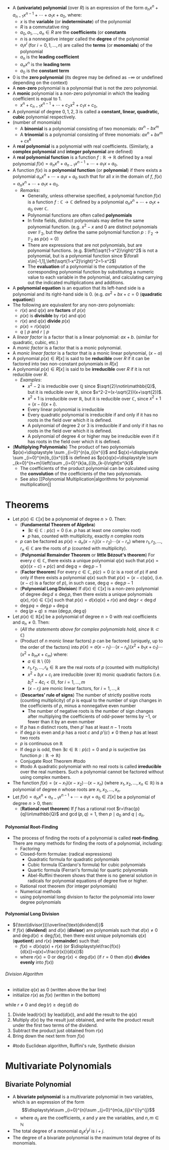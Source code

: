 - A **(univariate) polynomial** (over $R$) is an expression of the form $a_{n}x^{n}+a_{n-1}x^{n-1}+\cdots +a_{1}x+a_{0}$, where:
	- $x$ is the **variable** (or **indeterminate**) of the polynomial
	- $R$ is a commutative ring
	- $a_0,a_1,\dots,a_n \in R$ are the **coefficients** (or **constants**
	- $n$ is a nonnegative integer called the **degree** of the polynomial
	- $a_ix^i$ (for $i=0,1,\dots,n$) are called the **terms** (or **monomials**) of the polynomial
	- $a_n$ is the **leading coefficient**
	- $a_nx^n$ is the **leading term**
	- $a_0$ is the **constant term**
- $0$ is the **zero polynomial** (its degree may be defined as $-\infty$ or undefined depending on the context)
- A **non-zero** polynomial is a polynomial that is not the zero polynomial. 
- A **monic** polynomial is a non-zero polynomial in which the leading coefficient is equal to 1.
	- $\displaystyle  x^{n}+c_{n-1}x^{n-1}+\cdots +c_{2}x^{2}+c_{1}x+c_{0},$
- A polynomial of degree $0,1,2,3$ is called a **constant, linear, quadratic, cubic** polynomial respectively.
- (number of monomials) 
	- A **binomial** is a polynomial consisting of two monomials: $ax^{n}-bx^{m}$
	- A **trinomial** is a polynomial consisting of three monomials: $ax^{n}+bx^{m}+cx^{k}$
- A **real polynomial** is a polynomial with real coefficients. (Similarly, a **complex polynomial** and **integer polynomial** are defined)
- A **real polynomial function** is a function $f:\mathbb{R}\to \mathbb{R}$ defined by a real polynomial $f(x)=a_{n}x^{n}+a_{n-1}x^{n-1}+\cdots +a_{1}x+a_{0}$.
- A function $f(x)$ is a **polynomial function** (or **polynomial**) if there exists a polynomial $a_nx^n+\cdots +a_1x+a_0$ such that for all $x$ in the domain of $f$, $f(x)=a_nx^n+\cdots +a_1x+a_0$.
	- _Remarks_: 
		- Generally, unless otherwise specified, a polynomial function $f(x)$ is a function $f:\mathbb{C}\to \mathbb{C}$ defined by a polynomial $a_nx^n+\cdots +a_1x+a_0$ over $\mathbb{C}$. 
		- Polynomial functions are often called **polynomials**
		- In finite fields, distinct polynomials may define the same polynomial function. (e.g. $x^2-x$ and $0$ are distinct polynomials over $\mathbb{F}_2$, but they define the same polynomial function $p:\mathbb{F}_2\to \mathbb{F}_2$ as $p(x)=0$)  
		- There are expressions that are not polynomials, but are polynomial functions. (e.g. $\left(\sqrt{1-x^2}\right)^2$ is not a polynomial, but is a polynomial function since $\forall x\in[-1,1],\left(\sqrt{1-x^2}\right)^2=1-x^2$)
		- The **evaluation** of a polynomial is the computation of the corresponding polynomial function by substituting a numeric value to each variable in the polynomial, and calculating carrying out the indicated multiplications and additions.
- A **polynomial equation** is an equation that its left-hand side is a polynomial and its right-hand side is $0$. (e.g. $ax^2+bx+c=0$ (**quadratic equation**))
- The following are equivalent for any non-zero polynomials:
	- $r(x)$ and $q(x)$ are **factors** of $p(x)$
	- $p(x)$ is **divisible** by $r(x)$ and $q(x)$
	- $r(x)$ and $q(x)$ **divide** $p(x)$
	- $p(x)=r(x)q(x)$
	- $q\mid{p}$ and $r\mid{p}$
- A _linear factor_ is a factor that is a linear polynomial: $ax+b$. (similar for quadratic, cubic, etc.)
- A _monic factor_ is a factor that is a monic polynomial.
- A _monic linear factor_ is a factor that is a monic linear polynomial, $(x-\alpha)$
- A polynomial $p(x)\in R [x]$ is said to be **reducible** over $R$ if it can be factored into two non-constant polynomials in $R[x]$
- A polynomial $p(x)\in R [x]$ is said to be **irreducible** over $R$ if it is not reducible over $R$.
	- _Examples_: 
		- $x^2-2$ is irreducible over $\mathbb{Q}$ since $\sqrt{2}\notin\mathbb{Q}$, but it is reducible over $\mathbb{R}$, since $x^2-2=(x-\sqrt{2})(x+\sqrt{2})$. 
		- $x^2+1$ is irreducible over $\mathbb{R}$, but it is reducible over $\mathbb{C}$, since $x^2+1=(x-i)(x+i)$. 
		- Every linear polynomial is irreducible
		- Every quadratic polynomial is irreducible if and only if it has no roots in the field over which it is defined.
		- A polynomial of degree 2 or 3 is irreducible if and only if it has no roots in the field over which it is defined.
		- A polynomial of degree 4 or higher may be irreducible even if it has roots in the field over which it is defined.
- (**Multiplying Polynomials**) The product of two polynomials $p(x)=\displaystyle \sum _{i=0}^{n}a_{i}x^{i}$ and $q(x)=\displaystyle \sum _{i=0}^{m}b_{i}x^{i}$ is defined as $p(x)q(x)=\displaystyle \sum _{k=0}^{n+m}\left(\sum _{i=0}^{k}a_{i}b_{k-i}\right)x^{k}$
	- The coefficients of the product polynomial can be calculated using the **convolution** of the coefficients of the two polynomials.
	- See also [[Polynomial Multiplication|algorithms for polynomial multiplication]]  

# Theorems

- Let $p(x)\in \mathbb{C}[x]$ be a polynomial of degree $n>0$. Then:
	- (**Fundamental Theorem of Algebra**) 
		- $\exists c\in{\mathbb{C}}:p(c)=0$ (i.e. $p$ has at least one complex root)
		- $p$ has, counted with multiplicity, exactly $n$ complex roots
	- $p$ can be factored as $p(x)=a_{n}(x-r_{1})(x-r_{2})\cdots(x-r_{n})$ where $r_{1},r_{2},\dots,r_{n}\in\mathbb{C}$ are the roots of $p$ (counted with multiplicity).
	- (**Polynomial Remainder Theorem** or **little Bézout's theorem**) For every $c\in{\mathbb{C}}$, there exists a unique polynomial $q(x)$ such that $p(x)=q(x)(x-c)+p(c)$ and $\deg{q}=\deg{p}-1$
	- (**Factor theorem**) For every $c\in{\mathbb{C}}$, $p(c)=0$ ($c$ is a root of $p$) if and only if there exists a polynomial $q(x)$ such that $p(x)=(x-c)q(x)$, (i.e. $(x-c)$ is a factor of $p$), in such case, $\deg{q}=\deg{p}-1$
	- (**Polynomial Long Division**) If $d(x)\in\mathbb{C}[x]$ is a non-zero polynomial of degree $\deg{d}\leq\deg{p}$, then there exists a unique polynomials $q(x),r(x)\in\mathbb{C}[x]$ such that $p(x)=d(x)q(x)+r(x)$ and $\deg{r}<\deg{d}$
	- $\deg{pq}=\deg{p}+\deg{q}$ 
	- $\deg{(p+q)}\leq \max\{ {\deg{p},\deg{q}} \}$
- Let $p(x)\in \mathbb{R}[x]$ be a polynomial of degree $n>0$ with real coefficients and $a_{n}\neq 0$. Then:
	- (_All the statements above for complex polynomials hold, since $\mathbb{R}\subset\mathbb{C}$_)
	- (Product of $n$ monic linear factors) $p$ can be factored (uniquely, up to the order of the factors) into $p(x)=a(x-r_{1})\cdots(x-r_{k})(x^{2}+b_{1}x+c_{1})\cdots(x^{2}+b_{m}x+c_{m})$ where:
		- $a\in\mathbb{R}\setminus\{0\}$
		- $r_{1},r_{2},\dots,r_{k}\in\mathbb{R}$ are the real roots of $p$ (counted with multiplicity)
		- $x^{2}+b_{i}x+c_{i}$ are irreducible (over $\mathbb{R}$) monic quadratic factors (i.e. $b_{i}^2-4c_{i}<0$), for $i=1,\dots,m$
		- $(x-r_i)$ are monic linear factors, for $i=1,\dots,k$
	- (**Descartes' rule of signs**) The number of strictly positive roots (counting multiplicity) of $p$ is equal to the number of sign changes in the coefficients of $p$, minus a nonnegative even number
		- The number of negative roots is the number of sign changes after multiplying the coefficients of odd-power terms by $−1$, or fewer than it by an even number
	- If $p$ has $n$ distinct roots, then $p'$ has at least $n-1$ roots
	- if $\deg p$ is even and $p$ has a root $c$ and $p'(c)\neq 0$ then $p$ has at least two roots
	- $p$ is continuous on $\mathbb{R}$
	- If $\deg{p}$ is odd, then $\exists c\in{\mathbb{R}}:p(c)=0$ and $p$ is surjective (as function $p:\mathbb{R}\to\mathbb{R}$) 
	- Conjugate Root Theorem #todo
	- #todo  A quadratic polynomial with no real roots is called **irreducible** over the real numbers. Such a polynomial cannot be factored without using complex numbers.
-  The function $f(x)=(x-x_1)(x-x_2)\cdots(x-x_n)$ (where $x_1,x_2,\dots,x_n\in\mathbb{R}$) is a polynomial of degree $n$ whose roots are $x_1,x_2,\dots,x_n$.
- Let $f(x)=a_{n}x^{n}+a_{n-1}x^{n-1}+\cdots +a_{1}x+a_{0}\in\mathbb{Z}[x]$ be a polynomial of degree $n>0$, then:
	- (**Rational root theorem**) If $f$ has a rational root $r=\frac{p}{q}\in\mathbb{Q}$ and $\gcd(p,q)=1$, then $p\mid{a_{0}}$ and $q\mid{a_{n}}$.

#### Polynomial Root-Finding

- The process of finding the roots of a polynomial is called **root-finding**. There are many methods for finding the roots of a polynomial, including:
	- Factoring
	- Closed-form formulae: (radical expressions)
		- Quadratic formula for quadratic polynomials
		- Cubic formula (Cardano's formula) for cubic polynomials
		- Quartic formula (Ferrari's formula) for quartic polynomials
		- Abel-Ruffini theorem shows that there is no general solution in radicals for polynomial equations of degree five or higher.
	- Rational root theorem (for integer polynomials)
	- Numerical methods
	- using polynomial long division to factor the polynomial into lower degree polynomials

#### Polynomial Long Division

- ${\text{divisor}})\overline{\text{dividend}}$
- If $f(x)$ (**dividend**) and $d(x)$ (**divisor**) are polynomials such that $d(x)\neq 0$ and $\deg{d(x)}\leq\deg f(x)$, then there exist unique polynomials $q(x)$ (**quotient**) and $r(x)$ (**remainder**) such that: 
	- $f(x)=d(x)q(x)+r(x)$ (or $\displaystyle\frac{f(x)}{d(x)}=q(x)+\frac{r(x)}{d(x)}$)
	- where $r(x)=0$ or $\deg{r(x)} <\deg{d(x)}$ (if $r=0$ then $d(x)$ **divides evenly** into $f(x)$)

###### Division Algorithm 

- initialize $q(x)$ as $0$ (written above the bar line)
- initialize $r(x)$ as $f(x)$ (written in the bottom)

while $r\neq0$ and $\deg(r) \geq \deg(d)$ do

1. Divide $\text{lead}(r(x))$ by $\text{lead}(d(x))$, and add the result to the $q(x)$
2. Multiply $d(x)$ by the result just obtained, and write the product result under the first two terms of the dividend.
3. Subtract the product just obtained from $r(x)$
4. Bring down the next term from $f(x)$



- #todo Euclidean algorithm, Ruffini's rule, Synthetic division

# Multivariate Polynomials

## Bivariate Polynomial

- A **bivariate polynomial** is a multivariate polynomial in two variables, which is an expression of the form $$\displaystyle\sum _{i=0}^{n}\sum _{j=0}^{m}a_{ij}x^{i}y^{j}$$
	- where $a_{ij}$ are the coefficients, $x$ and $y$ are the variables, and $n,m\in\mathbb{N}$ 
- The total degree of a monomial $a_{ij}x^{i}y^{j}$ is $i+j$.
- The degree of a bivariate polynomial is the maximum total degree of its monomials.
